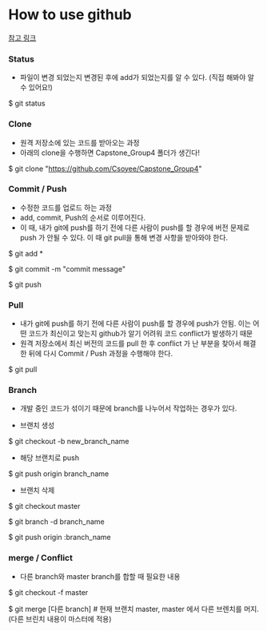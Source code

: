 # How to use github


[참고 링크](https://github.com/KennethanCeyer/tutorial-git)


### Status
- 파일이 변경 되었는지 변경된 후에 add가 되었는지를 알 수 있다. (직접 해봐야 알 수 있어요!)

$ git status


### Clone 
- 원격 저장소에 있는 코드를 받아오는 과정 
- 아래의 clone을 수행하면 Capstone_Group4 폴더가 생긴다!

$ git clone "https://github.com/Csoyee/Capstone_Group4"


### Commit / Push
- 수정한 코드를 업로드 하는 과정
- add, commit, Push의 순서로 이루어진다.
- 이 때, 내가 git에 push를 하기 전에 다른 사람이 push를 할 경우에 버전 문제로 push 가 안될 수 있다. 이 때 git pull을 통해 변경 사항을 받아와야 한다.

$ git add *

$ git commit -m "commit message"

$ git push


### Pull
- 내가 git에 push를 하기 전에 다른 사람이 push를 할 경우에 push가 안됨. 이는 어떤 코드가 최신이고 맞는지 github가 알기 어려워 코드 conflict가 발생하기 때문
- 원격 저장소에서 최신 버전의 코드를 pull 한 후 conflict 가 난 부분을 찾아서 해결한 뒤에 다시 Commit / Push 과정을 수행해야 한다.

$ git pull


### Branch
- 개발 중인 코드가 섞이기 때문에 branch를 나누어서 작업하는 경우가 있다.

- 브랜치 생성

$ git checkout -b new_branch_name

- 해당 브랜치로 push

$ git push origin branch_name

- 브랜치 삭제

$ git checkout master

$ git branch -d branch_name

$ git push origin :branch_name


### merge / Conflict
- 다른 branch와 master branch를 합할 때 필요한 내용

$ git checkout -f master

$ git merge [다른 branch]   # 현재 브랜치 master, master 에서 다른 브렌치를 머지. (다른 브린치 내용이 마스터에 적용)

